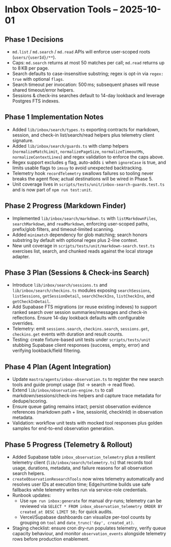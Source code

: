 # Inbox Observation Tools – 2025-10-01

## Phase 1 Decisions

- `md.list` / `md.search` / `md.read` APIs will enforce user-scoped roots (`users/{userId}/**`).
- Caps: `md.search` returns at most 50 matches per call; `md.read` returns up to 8 KB per page.
- Search defaults to case-insensitive substring; regex is opt-in via `regex: true` with optional `flags`.
- Search timeout per invocation: 500 ms; subsequent phases will reuse shared timeout/error helpers.
- Sessions & check-ins searches default to 14-day lookback and leverage Postgres FTS indexes.

## Phase 1 Implementation Notes

- Added `lib/inbox/search/types.ts` exporting contracts for markdown, session, and check-in list/search/read helpers plus telemetry client signature.
- Added `lib/inbox/search/guards.ts` with clamp helpers (`normalizeMatchLimit`, `normalizePageSize`, `normalizeTimeoutMs`, `normalizeContextLines`) and regex validation to enforce the caps above.
- Regex support excludes `g` flag, auto-adds `i` when `ignoreCase` is true, and limits usable flags to `imsuy` to avoid unexpected backtracking.
- Telemetry hook `recordTelemetry` swallows failures so tooling never breaks the agent flow; actual destinations will be wired in Phase 5.
- Unit coverage lives in `scripts/tests/unit/inbox-search-guards.test.ts` and is now part of `npm run test:unit`.
## Phase 2 Progress (Markdown Finder)

- Implemented `lib/inbox/search/markdown.ts` with `listMarkdownFiles`, `searchMarkdown`, and `readMarkdown`, enforcing user-scoped paths, prefix/glob filters, and timeout-limited scanning.
- Added `minimatch` dependency for glob matching; search honors substring by default with optional regex plus 2-line context.
- New unit coverage in `scripts/tests/unit/markdown-search.test.ts` exercises list, search, and chunked reads against the local storage adapter.


## Phase 3 Plan (Sessions & Check-ins Search)

- Introduce `lib/inbox/search/sessions.ts` and `lib/inbox/search/checkins.ts` modules exposing `searchSessions`, `listSessions`, `getSessionDetail`, `searchCheckIns`, `listCheckIns`, and `getCheckInDetail`.
- Add Supabase FTS migrations (or reuse existing indexes) to support ranked search over session summaries/messages and check-in reflections. Ensure 14-day lookback defaults with configurable overrides.
- Telemetry: emit `sessions.search`, `checkins.search`, `sessions.get`, `checkins.get` events with duration and result counts.
- Testing: create fixture-based unit tests under `scripts/tests/unit` stubbing Supabase client responses (success, empty, error) and verifying lookback/field filtering.

## Phase 4 Plan (Agent Integration)

- Update `mastra/agents/inbox-observation.ts` to register the new search tools and guide prompt usage (list → search → read flow).
- Extend `lib/inbox/observation-engine.ts` to call markdown/sessions/check-ins helpers and capture trace metadata for dedupe/scoring.
- Ensure queue gating remains intact; persist observation evidence references (markdown path + line, sessionId, checkInId) in observation metadata.
- Validation: workflow unit tests with mocked tool responses plus golden samples for end-to-end observation generation.

## Phase 5 Progress (Telemetry & Rollout)

- Added Supabase table `inbox_observation_telemetry` plus a resilient telemetry client (`lib/inbox/search/telemetry.ts`) that records tool usage, durations, metadata, and failure reasons for all observation search helpers.
- `createObservationResearchTools` now wires telemetry automatically and resolves user IDs at execution time; Edge/runtime builds use safe fallbacks while telemetry writes run via service-role credentials.
- Runbook updates:
  - Use `npm run inbox:generate` for manual dry-runs; telemetry can be reviewed via `SELECT * FROM inbox_observation_telemetry ORDER BY created_at DESC LIMIT 50;` for quick audits.
  - Vercel/Supabase dashboards can visualize per-tool counts by grouping on `tool` and `date_trunc('day', created_at)`.
- Staging checklist: ensure cron dry-run populates telemetry, verify queue capacity behaviour, and monitor `observation_events` alongside telemetry rows before production enablement.